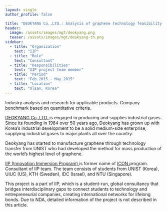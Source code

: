 ```yaml
---
layout: single
author_profile: false

title: "DEOKYANG Co.,LTD.: Analysis of graphene technology feasibility in the application."
header:
  image: /assets/images/mgt/deokyang.png
  teaser: /assets/images/mgt/deokyang-th.png
sidebar:
  - title: "Organization"
    text: "IIP"
  - title: "Role"
    text: "Consultant"
  - title: "Responsibilities"
    text: "IIP project team member" 
  - title: "Period"
    text: "Feb.2015 - May.2015"
  - title: "Location"
    text: "Ulsan, Korea" 
---
```


Industry analysis and research for applicable products. Company benchmark based on quantitative criteria.

<a href="http://www.deokyang.com/eng/" class="no-uline"> DEOKYANG Co.,LTD. </a> is engaged in producing and supplies industrial gases. Since its founding in 1964 over 50 years ago, Deokyang has grown up with Korea’s industrial development to be a solid medium-size enterprise, supplying industrial gases to major plants all over the country.

Deokyang has started to manufacture graphene through technology transfer from UNIST who had developed the method for mass production of the world’s highest level of graphene.

<a href="https://www.linkedin.com/company/innovation-immersion-program/" class="no-uline"> IIP (Innovation Immersion Program) </a> is former name of <a href="https://www.linkedin.com/company/international-consulting-network---icon/" class="no-uline"> ICON </a> program. 
Consultant of IIP team. The team consists of students from UNIST (Korea), UIUC (US), KTH (Sweden), IDC (Israel), and NTU (Singapore).

This project is a part of IIP, which is a student-run, global consultancy that bridges interdisciplinary gaps to connect students to technology and entrepreneurial companies, creating international networks for lifelong bonds. Due to NDA, detailed information of the project is not described in this article.